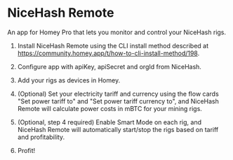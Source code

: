 # NiceHash Remote

An app for Homey Pro that lets you monitor and control your NiceHash rigs.

1. Install NiceHash Remote using the CLI install method described at https://community.homey.app/t/how-to-cli-install-method/198.

2. Configure app with apiKey, apiSecret and orgId from NiceHash.

3. Add your rigs as devices in Homey.

4. (Optional) Set your electricity tariff and currency using the flow cards "Set power tariff to" and "Set power tariff currency to", and NiceHash Remote will calculate power costs in mBTC for your mining rigs.

5. (Optional, step 4 required) Enable Smart Mode on each rig, and NiceHash Remote will automatically start/stop the rigs based on tariff and profitability.

6. Profit!
